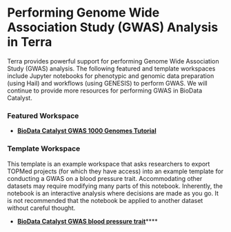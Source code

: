 # Performing Genome Wide Association Study \(GWAS\) Analysis in Terra

Terra provides powerful support for performing Genome Wide Association Study \(GWAS\) analysis. The following featured and template workspaces include Jupyter notebooks for phenotypic and genomic data preparation \(using Hail\) and workflows \(using GENESIS\) to perform GWAS. We will continue to provide more resources for performing GWAS in BioData Catalyst. 

### Featured Workspace

* [**BioData Catalyst GWAS 1000 Genomes Tutorial**](https://terra.biodatacatalyst.nhlbi.nih.gov/#workspaces/biodata-catalyst/BioData%20Catalyst%20GWAS%201000%20Genomes%20Tutorial)

### Template Workspace

This template is an example workspace that asks researchers to export TOPMed projects \(for which they have access\) into an example template for conducting a GWAS on a blood pressure trait. Accommodating other datasets may require modifying many parts of this notebook. Inherently, the notebook is an interactive analysis where decisions are made as you go. It is not recommended that the notebook be applied to another dataset without careful thought.

* [**BioData Catalyst GWAS blood pressure trait**](https://terra.biodatacatalyst.nhlbi.nih.gov/#workspaces/biodata-catalyst/BioData%20Catalyst%20GWAS%20blood%20pressure%20trait)\*\*\*\*



